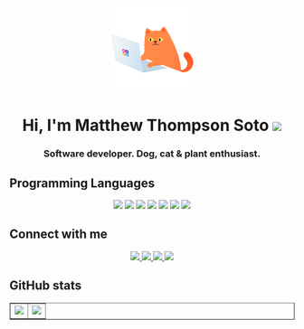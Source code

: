 <p align="center">
  <img width="150" src=images/cat.gif />
</p>
<h1 align="center">Hi, I'm Matthew Thompson Soto <img width="30px" src="https://raw.githubusercontent.com/iampavangandhi/iampavangandhi/master/gifs/Hi.gif"></h1>
<h3 align="center">Software developer. Dog, cat & plant enthusiast.</h3>

## Programming Languages
<p align="center">
<img src="https://img.shields.io/badge/python-3670A0?style=for-the-badge&logo=python&logoColor=ffdd54">
    <img src="https://img.shields.io/badge/java-%23ED8B00.svg?style=for-the-badge&logo=java&logoColor=white">
  <img src="https://img.shields.io/badge/c-%2300599C.svg?style=for-the-badge&logo=c&logoColor=white">
  <img src="https://img.shields.io/badge/c++-%2300599C.svg?style=for-the-badge&logo=c%2B%2B&logoColor=white">
  <img src="https://img.shields.io/badge/javascript-%23323330.svg?style=for-the-badge&logo=javascript&logoColor=%23F7DF1E"
  <img src="https://img.shields.io/badge/typescript-%23007ACC.svg?style=for-the-badge&logo=typescript&logoColor=white">
  <img src="https://img.shields.io/badge/html5-%23E34F26.svg?style=for-the-badge&logo=html5&logoColor=white">
  <img src="https://img.shields.io/badge/css3-%231572B6.svg?style=for-the-badge&logo=css3&logoColor=white">
</p>

## Connect with me
<p align="center">
<a href="https://linkedin.com/in/thompsoto">
  <img src="https://img.shields.io/badge/Linked%20In-0A66C2.svg?style=for-the-badge&logo=linkedin&logoColor=white">
</a>
<a  href="https://github.com/thompsoto" >
  <img src="https://img.shields.io/badge/github-%23121011.svg?style=for-the-badge&logo=github&logoColor=white">
</a>
<a href="https://mail.google.com/mail/?view=cm&fs=1&to=mattthomp12@gmail.com">
<img src="https://img.shields.io/badge/Gmail-D14836?style=for-the-badge&logo=gmail&logoColor=white">
</a>
<a>
<img src="https://img.shields.io/badge/-My%20Resume-lightgray?&style=for-the-badge"
     </a>
  </p>

## GitHub stats
  <table align="center" border="none">
    <tr>
 <th><img src="https://github-readme-stats.vercel.app/api/top-langs/?username=thompsoto&layout=compact&theme=github_dark"/></th>
  <th><img src="https://github-readme-stats.vercel.app/api?username=thompsoto&&show_icons=true&count_private=true&theme=github_dark"></th>
    </tr>
    </table>

<!--
**thompsoto/thompsoto** is a ✨ _special_ ✨ repository because its `README.md` (this file) appears on your GitHub profile.

Here are some ideas to get you started:

- 🔭 I’m currently working on ...
- 🌱 I’m currently learning ...
- 👯 I’m looking to collaborate on ...
- 🤔 I’m looking for help with ...
- 💬 Ask me about ...
- 📫 How to reach me: ...
- 😄 Pronouns: ...
- ⚡ Fun fact: ...
-->
